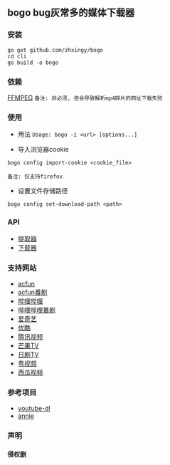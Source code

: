 ## bogo bug灰常多的媒体下载器
### 安装
```
go get github.com/zhxingy/bogo
cd cli
go build -o bogo
```
### 依赖
[FFMPEG](https://www.ffmpeg.org/)
`备注: 非必须, 但会导致解析mp4碎片的网址下载失败`

### 使用
* 用法
`Usage: bogo -i <url> [options...]`

* 导入浏览器cookie
```
bogo config import-cookie <cookie_file>
```
`备注: 仅支持firefox`
* 设置文件存储路径
```
bogo config set-download-path <path>
```

### API
* [提取器](spider/README.md)
* [下载器](downloader/README.md)

### 支持网站
* [acfun](https://www.acfun.cn/)
* [acfun番剧](https://www.acfun.cn/v/list155/index.htm)
* [哔哩哔哩](https://www.bilibili.com/)
* [哔哩哔哩番剧](https://www.bilibili.com/anime/)
* [爱奇艺](https://www.iqiyi.com/)
* [优酷](https://www.youku.com/)
* [腾讯视频](https://v.qq.com/)
* [芒果TV](https://www.mgtv.com/tv/)
* [日剧TV](https://www.rijutv.com/)
* [粤视频](http://www.yuesp.com/)
* [西瓜视频](https://www.ixigua.com/)

### 参考项目
* [youtube-dl](https://github.com/ytdl-org/youtube-dl)
* [annie](https://github.com/iawia002/annie)

### 声明
#### 侵权删